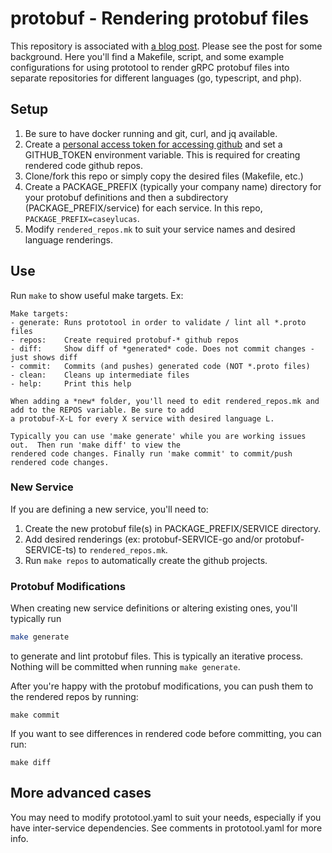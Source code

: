 # protobuf - Rendering protobuf files

This repository is associated with [a blog post](https://www.caseylucas.com/2020/04/16/rendering-grpc-protobuf-files.html).
Please see the post for some background.
Here you'll find a Makefile, script, and some example configurations for using prototool to render gRPC protobuf
files into separate repositories for different languages (go, typescript, and php).

## Setup

1. Be sure to have docker running and git, curl, and jq available.
2. Create a [personal access token for accessing github](https://help.github.com/en/github/authenticating-to-github/creating-a-personal-access-token-for-the-command-line)
and set a GITHUB_TOKEN environment variable. This is required for creating rendered code github repos.
3. Clone/fork this repo or simply copy the desired files (Makefile, etc.)
4. Create a PACKAGE_PREFIX (typically your company name) directory for your protobuf definitions
and then a subdirectory (PACKAGE_PREFIX/service) for each service.  In this repo, `PACKAGE_PREFIX=caseylucas`.
5. Modify `rendered_repos.mk` to suit your service names and desired language renderings.

## Use

Run `make` to show useful make targets.  Ex:

```
Make targets:
- generate: Runs prototool in order to validate / lint all *.proto files
- repos:    Create required protobuf-* github repos
- diff:     Show diff of *generated* code. Does not commit changes - just shows diff
- commit:   Commits (and pushes) generated code (NOT *.proto files)
- clean:    Cleans up intermediate files
- help:     Print this help

When adding a *new* folder, you'll need to edit rendered_repos.mk and add to the REPOS variable. Be sure to add
a protobuf-X-L for every X service with desired language L.

Typically you can use 'make generate' while you are working issues out.  Then run 'make diff' to view the
rendered code changes. Finally run 'make commit' to commit/push rendered code changes.
```

### New Service

If you are defining a new service, you'll need to:

1. Create the new protobuf file(s) in PACKAGE_PREFIX/SERVICE directory.
2. Add desired renderings (ex: protobuf-SERVICE-go and/or protobuf-SERVICE-ts) to `rendered_repos.mk`.
3. Run `make repos` to automatically create the github projects.

### Protobuf Modifications

When creating new service definitions or altering existing ones, you'll typically run
```bash
make generate
```
to generate and lint protobuf files.  This is typically an iterative process. Nothing will be
committed when running `make generate`.

After you're happy with the protobuf modifications, you can push them to the rendered repos
by running:
```
make commit
```

If you want to see differences in rendered code before committing, you can run:
```
make diff
```

## More advanced cases

You may need to modify prototool.yaml to suit your needs, especially if you have inter-service dependencies.
See comments in prototool.yaml for more info.

